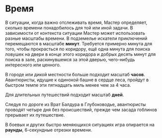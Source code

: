 # Время

В ситуации, когда важно отслеживать время, Мастер определяет, сколько времени понадобилось для той или иной задачи. В зависимости от контекста ситуации Мастер может использовать разные масштабы времени. В подземелье искатели приключений перемещаются в масштабе **минут**. Требуется примерно минута для того, чтобы прокрасться по коридору, ещё одна минута для поиска ловушек на двери в конце этого коридора и добрых десять минут для поиска в зале, раскинувшемся за этой дверью, чего-нибудь интересного или ценного.

В городе или дикой местности больше подходит масштаб **часов**. Авантюристы, идущие к одинокой башне в сердце леса, пройдут в быстром темпе эти пятнадцать миль менее чем за 4 часа.

Для длительных путешествий подходит масштаб **дней**.

Следуя по дороге из Врат Балдура в Глубоководье, авантюристы проводят четыре дня без происшествий, прежде чем засада гоблинов прерывает их путешествие.

В боевых и других быстро меняющихся ситуациях игра опирается на **раунды**, 6-секундные отрезки времени.
